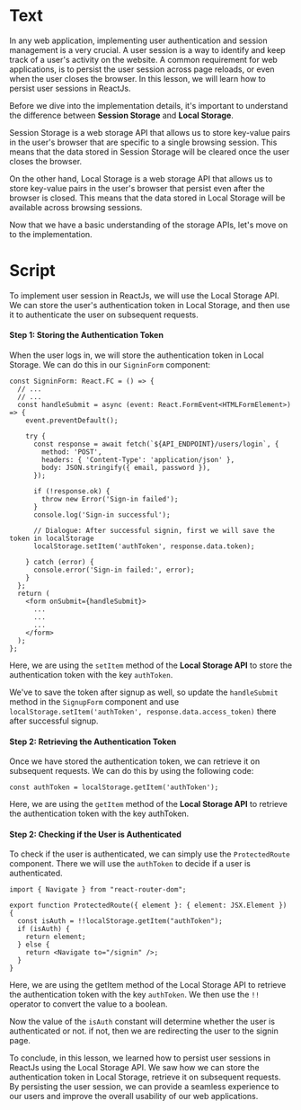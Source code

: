 # Text
In any web application, implementing user authentication and session management is a very crucial. 
A user session is a way to identify and keep track of a user's activity on the website. A common requirement for web applications, is to persist the user session across page reloads, or even when the user closes the browser. In this lesson, we will learn how to persist user sessions in ReactJs.

Before we dive into the implementation details, it's important to understand the difference between **Session Storage** and **Local Storage**.

Session Storage is a web storage API that allows us to store key-value pairs in the user's browser that are specific to a single browsing session. This means that the data stored in Session Storage will be cleared once the user closes the browser.

On the other hand, Local Storage is a web storage API that allows us to store key-value pairs in the user's browser that persist even after the browser is closed. This means that the data stored in Local Storage will be available across browsing sessions.

Now that we have a basic understanding of the storage APIs, let's move on to the implementation.

# Script
To implement user session in ReactJs, we will use the Local Storage API. We can store the user's authentication token in Local Storage, and then use it to authenticate the user on subsequent requests.

#### Step 1: Storing the Authentication Token
When the user logs in, we will store the authentication token in Local Storage. We can do this in our `SigninForm` component:
```tsx
const SigninForm: React.FC = () => {
  // ...
  // ...
  const handleSubmit = async (event: React.FormEvent<HTMLFormElement>) => {
    event.preventDefault();

    try {
      const response = await fetch(`${API_ENDPOINT}/users/login`, {
        method: 'POST',
        headers: { 'Content-Type': 'application/json' },
        body: JSON.stringify({ email, password }),
      });

      if (!response.ok) {
        throw new Error('Sign-in failed');
      }
      console.log('Sign-in successful');
      
      // Dialogue: After successful signin, first we will save the token in localStorage
      localStorage.setItem('authToken', response.data.token);

    } catch (error) {
      console.error('Sign-in failed:', error);
    }
  };
  return (
    <form onSubmit={handleSubmit}>
      ...
      ...
      ...
    </form>
  );
};  
```
Here, we are using the `setItem` method of the **Local Storage API** to store the authentication token with the key `authToken`.

We've to save the token after signup as well, so update the `handleSubmit` method in the `SignupForm` component and use `localStorage.setItem('authToken', response.data.access_token)` there after successful signup.

#### Step 2: Retrieving the Authentication Token
Once we have stored the authentication token, we can retrieve it on subsequent requests. We can do this by using the following code:
```tsx
const authToken = localStorage.getItem('authToken');
```
Here, we are using the `getItem` method of the **Local Storage API** to retrieve the authentication token with the key authToken.

#### Step 2: Checking if the User is Authenticated
To check if the user is authenticated, we can simply use the `ProtectedRoute` component. There we will use the `authToken` to decide if a user is authenticated.

```tsx
import { Navigate } from "react-router-dom";

export function ProtectedRoute({ element }: { element: JSX.Element }) {
  const isAuth = !!localStorage.getItem("authToken");
  if (isAuth) {
    return element;
  } else {
    return <Navigate to="/signin" />;
  }
}
```
Here, we are using the getItem method of the Local Storage API to retrieve the authentication token with the key `authToken`. We then use the `!!` operator to convert the value to a boolean.

Now the value of the `isAuth` constant will determine whether the user is authenticated or not. if not, then we are redirecting the user to the signin page.

To conclude, in this lesson, we learned how to persist user sessions in ReactJs using the Local Storage API. We saw how we can store the authentication token in Local Storage, retrieve it on subsequent requests. By persisting the user session, we can provide a seamless experience to our users and improve the overall usability of our web applications.

<!-- #### Step 3: Checking if the User is Authenticated
To check if the user is authenticated, we can simply check if the authentication token is present in Local Storage. We will do that in the `src/useAuth.js` file, here we will use `useEffect` hook to set the value of `isAuthenticated` in `AuthContext`.

```tsx
export function AuthProvider({ children }: { children: React.ReactNode }) {
  const [isAuthenticated, setIsAuthenticated] = useState(false);
  const signin = () => setIsAuthenticated(true);
  const signout = () => setIsAuthenticated(false);
  const authContextValue = {
    isAuthenticated,
    signin,
    signout,
  };
  
  useEffect(() => {
    const isAuth = !!localStorage.getItem('authToken');
    setIsAuthenticated(isAuth)
  }, [])
  
  return (
    <AuthContext.Provider value={authContextValue}>
      {children}
    </AuthContext.Provider>
  );
}
```

Here, we are using the getItem method of the Local Storage API to retrieve the authentication token with the key `authToken`. We then use the `!!` operator to convert the value to a boolean.

Now the value of the `isAuth` constant will determine whether the user is authenticated or not. Then we can use `isAuthenticated` constant with React router to determine where to redirect our users. -->



